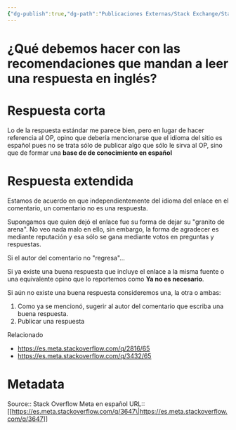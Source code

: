 ```yaml
---
{"dg-publish":true,"dg-path":"Publicaciones Externas/Stack Exchange/Stack Overflow en español/Stack Overflow en español Meta/es.meta.stackoverflow.com-3647.md","permalink":"/publicaciones-externas/stack-exchange/stack-overflow-en-espanol/stack-overflow-en-espanol-meta/es-meta-stackoverflow-com-3647/","title":"¿Qué debemos hacer con las recomendaciones que mandan a leer una respuesta en inglés?","hide":true,"noteIcon":"\"0\"","created":"2024-04-03T12:49:10.764-06:00","updated":"2024-04-05T16:44:03.713-06:00"}
---
```


# ¿Qué debemos hacer con las recomendaciones que mandan a leer una respuesta en inglés?

# Respuesta corta
Lo de la respuesta estándar me parece bien, pero en lugar de hacer referencia al OP, opino que debería mencionarse que el idioma del sitio es español pues no se trata sólo de publicar algo que sólo le sirva al OP, sino que de formar una **base de de conocimiento en español**

# Respuesta extendida

Estamos de acuerdo en que independientemente del idioma del enlace en el comentario, un comentario no es una respuesta.

Supongamos que quien dejó el enlace fue su forma de dejar su "granito de arena". No veo nada malo en ello, sin embargo, la forma de agradecer es mediante reputación y esa sólo se gana mediante votos en preguntas y respuestas.

Si el autor del comentario no "regresa"...

Si ya existe una buena respuesta que incluye el enlace a la misma fuente o una equivalente opino que lo reportemos como **Ya no es necesario**.

Si aún no existe una buena respuesta consideremos una, la otra o ambas:

1. Como ya se mencionó, sugerir al autor del comentario que escriba una buena respuesta.
2. Publicar una respuesta 


Relacionado

- https://es.meta.stackoverflow.com/q/2816/65
- https://es.meta.stackoverflow.com/q/3432/65



# Metadata
Source:: Stack Overflow Meta en español
URL:: [[https://es.meta.stackoverflow.com/q/3647\|https://es.meta.stackoverflow.com/q/3647]]

